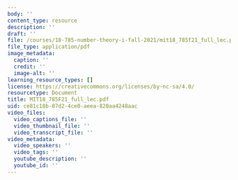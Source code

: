```yaml
---
body: ''
content_type: resource
description: ''
draft: ''
file: /courses/18-785-number-theory-i-fall-2021/mit18_785f21_full_lec.pdf
file_type: application/pdf
image_metadata:
  caption: ''
  credit: ''
  image-alt: ''
learning_resource_types: []
license: https://creativecommons.org/licenses/by-nc-sa/4.0/
resourcetype: Document
title: MIT18_785F21_full_lec.pdf
uid: ce81c18b-07d2-4ce0-aeea-820aa4248aac
video_files:
  video_captions_file: ''
  video_thumbnail_file: ''
  video_transcript_file: ''
video_metadata:
  video_speakers: ''
  video_tags: ''
  youtube_description: ''
  youtube_id: ''
---
```


